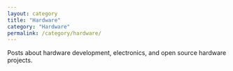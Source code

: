 ```yaml
---
layout: category
title: "Hardware"
category: "Hardware"
permalink: /category/hardware/
---
```


Posts about hardware development, electronics, and open source hardware projects.